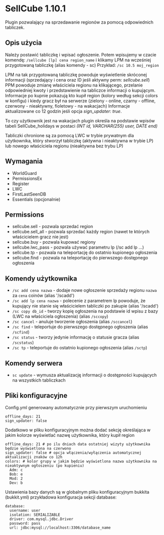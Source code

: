 SellCube 1.10.1
===============
Plugin pozwalający na sprzedawanie regionów za pomocą odpowiednich tabliczek.

Opis użycia
-----------
Należy postawić tabliczkę i wpisać ogłoszenie.
Potem wpisujemy w czacie komendę: `/sellcube [lp] cena region_name` i klikamy LPM na wcześniej przygotowaną tabliczkę (alias komendy - sc)
Przykład: `/sc 10.5 moj_region`

LPM na tak przygotowaną tabliczkę powoduje wyświetlenie skróconej informacji (sprzedający i cena oraz ID jeśli aktywny perm: _sellcube.sell_)
PPM powoduje zmianę właściciela regionu na klikającego, przelanie odpowiedniej kwoty i przedstawienie na tabliczce informacji o kupującym.
Informacje po kupnie pokazują kto kupił region (kolory według sekcji colors w konfigu) i kiedy gracz był na serwerze (zielony - online, czarny - offline, czerwony - nieaktywny, fioletowy - na wakacjach)
Informacje aktualizowane co 12 godzin jeśli opcja _sign_updater: true_.

To czy użytkownik jest na wakacjach plugin określa na podstawie wpisów tabeli SellCube_holidays w postaci _(INT id, VARCHAR(255) user, DATE end)_

Tabliczki chronione są za pomocą LWC w trybie prywatnym dla użytkownika, który stworzył tabliczkę (aktywna i nieaktywna w trybie LP) lub nowego właściciela regionu (nieaktywna bez trybu LP)

Wymagania
---------
* WorldGuard
* PermissionsEx
* Register
* LWC
* FirstLastSeenDB
* Essentials (opcjonalnie)

Permissions
-----------
* sellcube.sell - pozwala sprzedać region
* sellcube.sell_all - pozwala sprzedać każdy region (nawet te których właścicielem gracz nie jest)
* sellcube.buy - pozwala kupować regiony
* sellcube.lwc_pass - pozwala używać parametru lp (/sc add lp ...)
* sellcube.tp - pozwala na teleportację do ostatnio kupionego ogłoszenia
* sellcube.find - pozwala na teleportację do pierwszego dostępnego ogłoszenia

Komendy użytkownika
-------------------
* `/sc add cena nazwa` - dodaje nowe ogłoszenie sprzedaży regionu `nazwa` za `cena` coinów (alias '/scadd')
* `/sc add lp cena nazwa` - polecenie z parametrem lp powoduje, że kupujący nie stanie się właścicielem tabliczki po zakupie (alias '/scadd')
* `/sc copy db_id` - tworzy kopię ogłoszenia na podstawie id wpisu z bazy (LWC na właściciela ogłoszenia) (alias `/sccopy`)
* `/sc cancel` - anuluje tworzenie ogłoszenia (alias `/sccancel`)
* `/sc find` - teleportuje do pierwszego dostępnego ogłoszenia (alias `/scfind`)
* `/sc status` - tworzy jedynie informację o statusie gracza (alias `/scstatus`)
* `/sc tp` - teleportuje do ostatnio kupionego ogłoszenia (alias `/sctp`)

Komendy serwera
---------------
* `sc update` - wymusza aktualizację informacji o dostępności kupujących na wszystkich tabliczkach

Pliki konfiguracyjne
--------------------
Config.yml generowany automatycznie przy pierwszym uruchomieniu

    offline_days: 21
    sign_updater: false

Dodatkowo w pliku konfiguracyjnym można dodać sekcję określająca w jakim kolorze wyświetlać nazwę użytkownika, który kupił region

    offline_days: 21 # po ilu dniach data ostatniej wizyty użytkownika będzie wyświetlona na czerwono
    sign_updater: false # opcja włączenia/wyłączenia automatycznej aktualizacji znaków co 12h
    colors: # kolor grupy w jakim będzie wyświetlona nazwa użytkownika na nieaktywnym ogłoszeniu (po kupieniu)
      Adm: c
      Bob: e
      Mod: 2
      Dev: b

Ustawienia bazy danych są w globalnym pliku konfiguracyjnym bukkita (bukkit.yml)
przykładowa konfiguracja sekcji database:

    database:
      username: user
      isolation: SERIALIZABLE
      driver: com.mysql.jdbc.Driver
      password: pass
      url: jdbc:mysql://localhost:3306/database_name